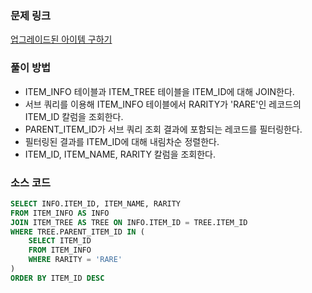 ### 문제 링크
[업그레이드된 아이템 구하기](https://school.programmers.co.kr/learn/courses/30/lessons/273711)

### 풀이 방법
- ITEM_INFO 테이블과 ITEM_TREE 테이블을 ITEM_ID에 대해 JOIN한다.
- 서브 쿼리를 이용해 ITEM_INFO 테이블에서 RARITY가 'RARE'인 레코드의 ITEM_ID 칼럼을 조회한다.
- PARENT_ITEM_ID가 서브 쿼리 조회 결과에 포함되는 레코드를 필터링한다.
- 필터링된 결과를 ITEM_ID에 대해 내림차순 정렬한다.
- ITEM_ID, ITEM_NAME, RARITY 칼럼을 조회한다.

### 소스 코드
```sql
SELECT INFO.ITEM_ID, ITEM_NAME, RARITY
FROM ITEM_INFO AS INFO 
JOIN ITEM_TREE AS TREE ON INFO.ITEM_ID = TREE.ITEM_ID
WHERE TREE.PARENT_ITEM_ID IN (
    SELECT ITEM_ID
    FROM ITEM_INFO 
    WHERE RARITY = 'RARE'
)
ORDER BY ITEM_ID DESC
```